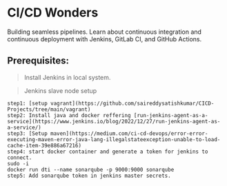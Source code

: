 # CI/CD Wonders
Building seamless pipelines. Learn about continuous integration and continuous deployment with Jenkins, GitLab CI, and GitHub Actions.

## Prerequisites:  
> Install Jenkins in local system.  

> Jenkins slave node setup  
``````
step1: [setup vagrant](https://github.com/saireddysatishkumar/CICD-Projects/tree/main/vagrant)
step2: Install java and docker reffering [run-jenkins-agent-as-a-service](https://www.jenkins.io/blog/2022/12/27/run-jenkins-agent-as-a-service/)
step3: [Setup maven](https://medium.com/ci-cd-devops/error-error-executing-maven-error-java-lang-illegalstateexception-unable-to-load-cache-item-39e886a67216) 
step4: start docker container and generate a token for jenkins to connect.
sudo -i
docker run dti --name sonarqube -p 9000:9000 sonarqube
step5: Add sonarqube token in jenkins master secrets.
``````
